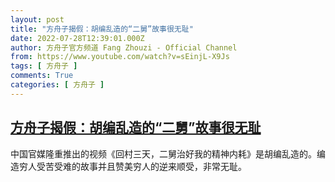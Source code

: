 ```yaml
---
layout: post
title: "方舟子揭假：胡编乱造的“二舅”故事很无耻"
date: 2022-07-28T12:39:01.000Z
author: 方舟子官方频道 Fang Zhouzi - Official Channel
from: https://www.youtube.com/watch?v=sEinjL-X9Js
tags: [ 方舟子 ]
comments: True
categories: [ 方舟子 ]
---
```

<!--1659011941000-->
[方舟子揭假：胡编乱造的“二舅”故事很无耻](https://www.youtube.com/watch?v=sEinjL-X9Js)
------

<div>
中国官媒隆重推出的视频《回村三天，二舅治好我的精神内耗》是胡编乱造的。编造穷人受苦受难的故事并且赞美穷人的逆来顺受，非常无耻。
</div>
